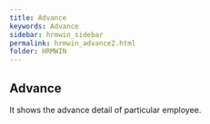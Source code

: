 ```yaml
---
title: Advance
keywords: Advance
sidebar: hrmwin_sidebar
permalink: hrmwin_advance2.html
folder: HRMWIN
---
```


## Advance

It shows the advance detail of particular employee.
